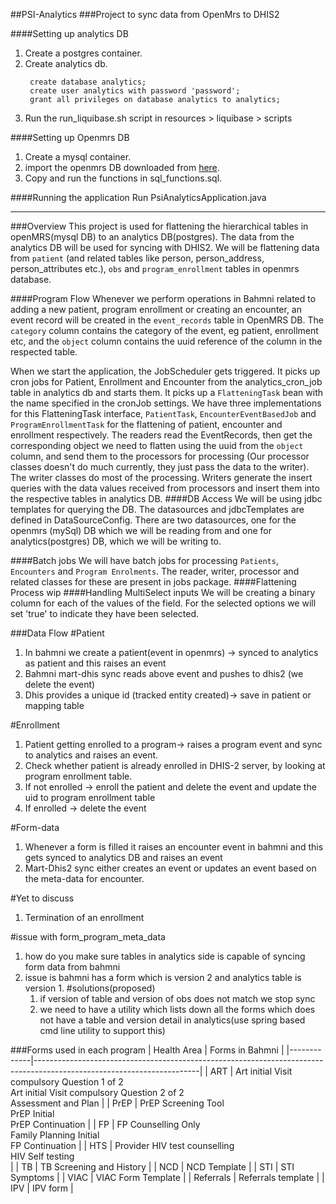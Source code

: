 ##PSI-Analytics
###Project to sync data from OpenMrs to DHIS2

####Setting up analytics DB

1. Create a postgres container.
2. Create analytics db. 
   ~~~
    create database analytics;
    create user analytics with password 'password';
    grant all privileges on database analytics to analytics;
   ~~~
3. Run the run_liquibase.sh script in resources > liquibase > scripts

####Setting up Openmrs DB
1. Create a mysql container.
2. import the openmrs DB downloaded from [here](http://206.189.138.201/psi_openmrs.sql.gz). 
3. Copy and run the functions in sql_functions.sql.

####Running the application
Run PsiAnalyticsApplication.java

---

###Overview
This project is used for flattening the hierarchical tables in openMRS(mysql DB) to an analytics DB(postgres).
The data from the analytics DB will be used for syncing with DHIS2. We will be flattening data from `patient` (and related tables like person, person_address, person_attributes etc.),
`obs` and `program_enrollment` tables in openmrs database. 


####Program Flow
Whenever we perform operations in Bahmni related to adding a new patient, program enrollment or creating an encounter,
an event record will be created in the `event_records` table in OpenMRS DB. The `category` column contains the category of the event, 
eg patient, enrollment etc, and the `object` column contains the uuid reference of the column in the respected table. 

When we start the application, the JobScheduler gets triggered. It picks up cron jobs for Patient, Enrollment and Encounter from the analytics_cron_job table in analytics db and starts them.
It picks up a `FlatteningTask` bean with the name specified in the cronJob settings. We have three implementations for this FlatteningTask interface, `PatientTask`, `EncounterEventBasedJob` and `ProgramEnrollmentTask` for the flattening of patient, encounter and enrollment respectively.
The readers read the EventRecords, then get the corresponding object we need to flatten using the uuid from the `object` column, and send them to
the processors for processing (Our processor classes doesn't do much currently, they just pass the data to the writer). The writer classes do most 
of the processing. Writers generate the insert queries with the data values received from processors and insert them into the respective tables in analytics DB.
####DB Access
We will be using jdbc templates for querying the DB. The datasources and jdbcTemplates are defined in DataSourceConfig.
There are two datasources, one for the openmrs (mySql) DB which we will be reading from and one for analytics(postgres) DB,
which we will be writing to.

####Batch jobs
We will have batch jobs for processing `Patients`, `Encounters` and `Program Enrolments`. The reader, writer, processor and related classes for these are present in jobs package.
####Flattening Process
 wip
 ####Handling MultiSelect inputs
 We will be creating a binary column for each of the values of the field. For the selected options we will set 'true' to 
indicate they have been selected.
 
###Data Flow
#Patient
1. In bahmni we create a patient(event in openmrs) -> synced to analytics as patient and this raises an event 
2. Bahmni mart-dhis sync reads above event and pushes to dhis2 (we delete the event)
3. Dhis provides a unique id (tracked entity created)-> save in patient or mapping table

#Enrollment 
1. Patient getting enrolled to a program-> raises a program event and sync to analytics and raises an event.
2. Check whether patient is already enrolled in DHIS-2 server, by looking at program enrollment table.
3. If not enrolled -> enroll the patient and delete the event and update the uid to program enrollment table 
4. If enrolled -> delete the event

#Form-data
1. Whenever a form is filled it raises an encounter event in bahmni and this gets synced to analytics DB and raises an 
event 
2. Mart-Dhis2 sync either creates an event or updates an event based on the meta-data for encounter.

#Yet to discuss
1. Termination of an enrollment 

#issue with form_program_meta_data
1. how do you make sure tables in analytics side is capable of syncing form data from bahmni
2. issue is bahmni has a form which is version 2 and analytics table is version 1.
   #solutions(proposed)
   1. if version of table and version of obs does not match we stop sync
   2. we need to have a utility which lists down all the forms which does not have a table and version detail in 
   analytics(use spring based cmd line utility to support this)

###Forms used in each program
| Health Area | Forms in Bahmni                                                                                                       |
|-------------|-----------------------------------------------------------------------------------------------------------------------|
| ART         | Art initial Visit compulsory Question 1 of 2<br> Art initial Visit compulsory Question 2 of 2<br> Assessment and Plan |
| PrEP        | PrEP Screening Tool<br> PrEP Initial<br> PrEP Continuation                                                            |
| FP          | FP Counselling Only<br> Family Planning Initial<br> FP Continuation                                                   |
| HTS         | Provider HIV test counselling<br> HIV Self testing<br>                                                                |
| TB          | TB Screening and History                                                                                              |
| NCD         | NCD Template                                                                                                          |
| STI         | STI Symptoms                                                                                                          |
| VIAC        | VIAC Form Template                                                                                                    |
| Referrals   | Referrals template                                                                                                    |
| IPV         | IPV form                                                                                                              |
